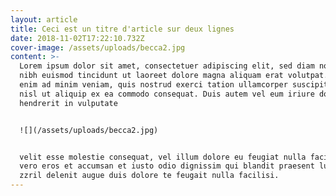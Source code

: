 ```yaml
---
layout: article
title: Ceci est un titre d'article sur deux lignes
date: 2018-11-02T17:22:10.732Z
cover-image: /assets/uploads/becca2.jpg
content: >-
  Lorem ipsum dolor sit amet, consectetuer adipiscing elit, sed diam nonummy
  nibh euismod tincidunt ut laoreet dolore magna aliquam erat volutpat. Ut wisi
  enim ad minim veniam, quis nostrud exerci tation ullamcorper suscipit lobortis
  nisl ut aliquip ex ea commodo consequat. Duis autem vel eum iriure dolor in
  hendrerit in vulputate 


  ![](/assets/uploads/becca2.jpg)


  velit esse molestie consequat, vel illum dolore eu feugiat nulla facilisis at
  vero eros et accumsan et iusto odio dignissim qui blandit praesent luptatum
  zzril delenit augue duis dolore te feugait nulla facilisi.
---
```


